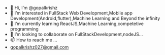 - 👋 Hi, I’m @gopalkrishz
- 👀 I’m interested in FullStack Web Development,Moblie app Development(Android,flutter),Machine Learning and Beyond the infinity
- 🌱 I’m currently learning ReactJS,Machine Learning,competetive programming
- 💞️ I’m looking to collaborate on FullStackDevelopment,nodeJS...
- 📫 How to reach me ...
- gopalkrishz027@gmail.com

<!---
gopalkrishz/gopalkrishz is a ✨ special ✨ repository because its `README.md` (this file) appears on your GitHub profile.
You can click the Preview link to take a look at your changes.
--->
